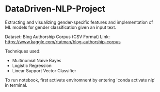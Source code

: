 # DataDriven-NLP-Project

Extracting and visualizing gender-specific features and implementation of ML models for gender classification given an input text.

Dataset: Blog Authorship Corpus (CSV Format)
Link: https://www.kaggle.com/rtatman/blog-authorship-corpus

Techniques used:
- Multinomial Naive Bayes
- Logistic Regression
- Linear Support Vector Classifier

To run notebook, first activate enviromnent by entering 'conda activate nlp' in terminal.
